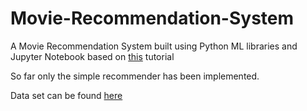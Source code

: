 # Movie-Recommendation-System
A Movie Recommendation System built using Python ML libraries and Jupyter Notebook based on [this](https://www.datacamp.com/community/tutorials/recommender-systems-python) tutorial

So far only the simple recommender has been implemented.

Data set can be found [here](https://grouplens.org/datasets/movielens/latest/)
